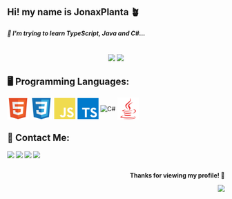 ## Hi! my name is JonaxPlanta 🪴

##### 📖 I'm trying to learn TypeScript, Java and C#...

<br>

<div align="center">
	<img height="180em" src="https://github-readme-stats.vercel.app/api?username=jonaxplanta&count_private=true&theme=gotham#gh-dark-mode-only"/>
	<img height="180em" src="https://github-readme-stats.vercel.app/api/top-langs/?username=jonaxplanta&layout=compact&langs_count=7&theme=gotham"/>
</div>


## 🖥️ Programming Languages:

<div>
	<div>
		<img align="center" width="50em" alt="Html" src="https://raw.githubusercontent.com/devicons/devicon/master/icons/html5/html5-original.svg">
		<img align="center" width="50em" alt="CSS" src="https://raw.githubusercontent.com/devicons/devicon/master/icons/css3/css3-original.svg">
		<img align="center" width="50em" alt="javascript" src="https://raw.githubusercontent.com/devicons/devicon/master/icons/javascript/javascript-plain.svg">
		<img align="center" width="50em" alt="typescript" src="https://raw.githubusercontent.com/devicons/devicon/master/icons/typescript/typescript-plain.svg">
        	<img align="center" width="50em" alt="C#" src="https://cdn.jsdelivr.net/gh/devicons/devicon/icons/csharp/csharp-original.svg">
		<img align="center" width="50em" alt="java" src="https://raw.githubusercontent.com/devicons/devicon/master/icons/java/java-plain.svg">
	</div>
 </div>
 
## 📱 Contact Me:

<div>
  <a href="mailto:joaoplayer247@gmail.com" ><img align="center" src="https://img.shields.io/badge/Gmail-D14836?style=for-the-badge&logo=gmail&logoColor=white"></a>
  <a href="https://www.instagram.com/jonaxplanta/" ><img align="center" src="https://img.shields.io/badge/Instagram-E4405F?style=for-the-badge&logo=instagram&logoColor=white"></a>
  <a href="https://www.linkedin.com/in/jo%C3%A3o-flores-610444327/" ><img align="center" src="https://img.shields.io/badge/LinkedIn-0077B5?style=for-the-badge&logo=linkedin&logoColor=white"></a>
  <a href="https://discordapp.com/users/jonaxplanta" ><img align="center" src="https://img.shields.io/badge/Discord-5865F2?style=for-the-badge&logo=discord&logoColor=white"></a>
</div>

<br>

<div>
	<p align="right"><b>Thanks for viewing my profile! 👋</b></p>
</div>
 <img align="right" src="https://media.giphy.com/media/cT6uTXSKabqcE/giphy.gif?cid=790b76117eb9hdnhmu211ssppwuyemq229apfg33hznu67lm&ep=v1_gifs_search&rid=giphy.gif">
